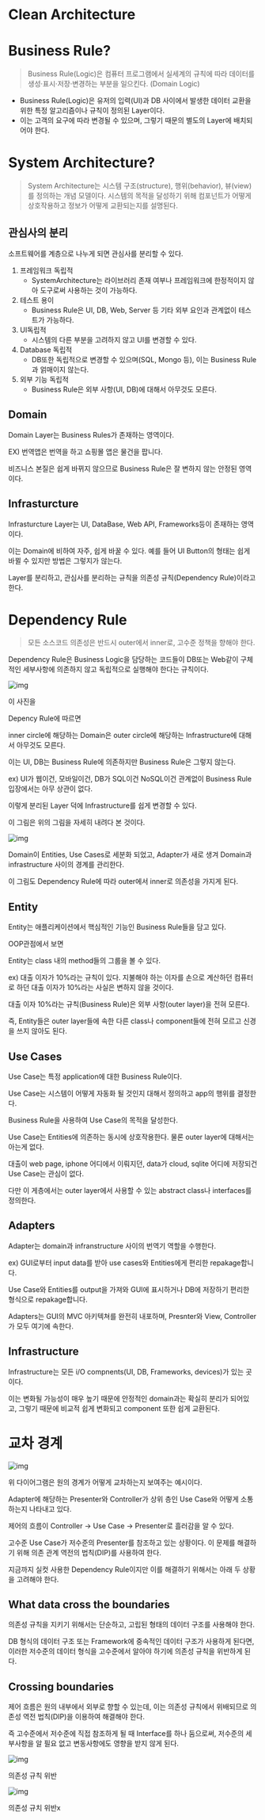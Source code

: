 # Clean Architecture



# Business Rule?

> Business Rule(Logic)은 컴퓨터 프로그램에서 실세계의 규칙에 따라 데이터를 생성·표시·저장·변경하는 부분을 일으킨다. (Domain Logic)

- Business Rule(Logic)은 유저의 입력(UI)과 DB 사이에서 발생한 데이터 교환을 위한 특정 알고리즘이나 규칙이 정의된 Layer이다.
- 이는 고객의 요구에 따라 변경될 수 있으며, 그렇기 때문의 별도의 Layer에 배치되어야 한다.



# System Architecture?

> System Architecture는 시스템 구조(structure), 행위(behavior), 뷰(view)를 정의하는 개념 모델이다. 시스템의 목적을 달성하기 위해 컴포넌트가 어떻게 상호작용하고 정보가 어떻게 교환되는지를 설명된다.





## 관심사의 분리

소프트웨어를 계층으로 나누게 되면 관심사를 분리할 수 있다.

1. 프레임워크 독립적
   - SystemArchitecture는 라이브러리 존재 여부나 프레임워크에 한정적이지 않아 도구로써 사용하는 것이 가능하다.
2. 테스트 용이
   - Business Rule은 UI, DB, Web, Server 등 기타 외부 요인과 관계없이 테스트가 가능하다.
3. UI독립적
   - 시스템의 다른 부분을 고려하지 않고 UI를 변경할 수 있다.
4. Database 독립적
   - DB또한 독립적으로 변경할 수 있으며(SQL, Mongo 등), 이는 Business Rule과 얽매이지 않는다.
5. 외부 기능 독립적
   - Business Rule은 외부 사항(UI, DB)에 대해서 아무것도 모른다.



## Domain

Domain Layer는 Business Rules가 존재하는 영역이다.

EX) 번역앱은 번역을 하고 쇼핑몰 앱은 물건을 팝니다.

비즈니스 본질은 쉽게 바뀌지 않으므로 Business Rule은 잘 변하지 않는 안정된 영역이다.





## Infrasturcture

Infrasturcture Layer는 UI, DataBase, Web API, Frameworks등이 존재하는 영역이다.

이는 Domain에 비하여 자주, 쉽게 바꿀 수 있다. 예를 들어 UI Button의 형태는 쉽게 바뀔 수 있지만 방법은 그렇지가 않는다.

Layer를 분리하고, 관심사를 분리하는 규칙을 의존성 규칙(Dependency Rule)이라고 한다.





# Dependency Rule

> 모든 소스코드 의존성은 반드시 outer에서 inner로, 고수준 정책을 향해야 한다.

Dependency Rule은 Business Logic을 담당하는 코드들이 DB또는 Web같이 구체적인 세부사항에 의존하지 않고 독립적으로 실행해야 한다는 규칙이다.

![img](https://s3.us-west-2.amazonaws.com/secure.notion-static.com/5bd3a91b-c73e-4c94-ac73-7c949154c71f/Untitled.png?X-Amz-Algorithm=AWS4-HMAC-SHA256&X-Amz-Content-Sha256=UNSIGNED-PAYLOAD&X-Amz-Credential=AKIAT73L2G45EIPT3X45%2F20220426%2Fus-west-2%2Fs3%2Faws4_request&X-Amz-Date=20220426T065648Z&X-Amz-Expires=86400&X-Amz-Signature=6ddd7d886ba079998e291acfd0ea6d846a865988325d285ec6cf95199566700f&X-Amz-SignedHeaders=host&response-content-disposition=filename%20%3D%22Untitled.png%22&x-id=GetObject)

이 사진을

Depency Rule에 따르면

inner circle에 해당하는 Domain은 outer circle에 해당하는 Infrastructure에 대해서 아무것도 모른다.

이는 UI, DB는 Business Rule에 의존하지만 Business Rule은 그렇지 않는다.

ex) UI가 웹이건, 모바일이건,  DB가 SQL이건 NoSQL이건 관계없이 Business Rule 입장에서는 아무 상관이 없다.

이렇게 분리된 Layer 덕에 Infrastructure를 쉽게 변경할 수 있다.

이 그림은 위의 그림을 자세히 내려다 본 것이다.

![img](https://s3.us-west-2.amazonaws.com/secure.notion-static.com/77bf691f-1b24-4ae2-9305-5f41f1170864/Untitled.png?X-Amz-Algorithm=AWS4-HMAC-SHA256&X-Amz-Content-Sha256=UNSIGNED-PAYLOAD&X-Amz-Credential=AKIAT73L2G45EIPT3X45%2F20220426%2Fus-west-2%2Fs3%2Faws4_request&X-Amz-Date=20220426T065618Z&X-Amz-Expires=86400&X-Amz-Signature=48fd37b7eefcdc4785ae30175e297663902cdda77a8bf97a4cb2c4bd0513beca&X-Amz-SignedHeaders=host&response-content-disposition=filename%20%3D%22Untitled.png%22&x-id=GetObject)



Domain이 Entities, Use Cases로 세분화 되었고, Adapter가 새로 생겨 Domain과 infrastructure 사이의 경계를 관리한다.

이 그림도 Dependency Rule에 따라 outer에서 inner로 의존성을 가지게 된다.





## Entity

Entity는 애플리케이션에서 핵심적인 기능인 Business Rule들을 담고 있다.

OOP관점에서 보면

Entity는 class 내의 method들의 그룹을 볼 수 있다.

ex) 대출 이자가 10%라는 규칙이 있다. 지불해야 하는 이자를 손으로 계산하던 컴퓨터로 하던 대출 이자가 10%라는 사실은 변하지 않을 것이다.

대출 이자 10%라는 규칙(Business Rule)은 외부 사항(outer layer)을 전혀 모른다.

즉, Entity들은 outer layer들에 속한 다른 class나 component들에 전혀 모르고 신경을 쓰지 않아도 된다.





## Use Cases

Use Case는 특정 application에 대한 Business Rule이다.

Use Case는 시스템이 어떻게 자동화 될 것인지 대해서 정의하고 app의 행위를 결정한다.

Business Rule을 사용하여 Use Case의 목적을 달성한다.

Use Case는 Entities에 의존하는 동시에 상호작용한다. 물론 outer layer에 대해서는 아는게 없다.

대출이 web page, iphone 어디에서 이뤄지던, data가 cloud, sqlite 어디에 저장되건 Use Case는 관심이 없다.

다만 이 게층에서는 outer layer에서 사용할 수 있는 abstract class나 interfaces를 정의한다.





## Adapters

Adapter는 domain과 infranstructure 사이의 번역기 역할을 수행한다.

ex) GUI로부터 input data를 받아 use cases와 Entities에게 편리한 repakage합니다.

Use Case와 Entities를 output을 가져와 GUI에 표시하거나 DB에 저장하기 편리한 형식으로 repakage합니다.

Adapters는 GUI의 MVC 아키텍쳐를 완전히 내포하며, Presnter와 View, Controller가 모두 여기에 속한다.





## Infrastructure

Infrastructure는 모든 i/O compnents(UI, DB, Frameworks, devices)가 있는 곳이다.

이는 변화될 가능성이 매우 높기 때문에 안정적인 domain과는 확실히 분리가 되어있고, 그렇기 때문에 비교적 쉽게 변화되고 component 또한 쉽게 교환된다.





# 교차 경계

![img](https://s3.us-west-2.amazonaws.com/secure.notion-static.com/9c15b209-4e57-4c1b-a9eb-43a01fd6b1d8/Untitled.png?X-Amz-Algorithm=AWS4-HMAC-SHA256&X-Amz-Content-Sha256=UNSIGNED-PAYLOAD&X-Amz-Credential=AKIAT73L2G45EIPT3X45%2F20220426%2Fus-west-2%2Fs3%2Faws4_request&X-Amz-Date=20220426T065550Z&X-Amz-Expires=86400&X-Amz-Signature=37faac78da6c5d457b4cd481ca2538da0ba9be6f3e3931268ee59091b5f63a72&X-Amz-SignedHeaders=host&response-content-disposition=filename%20%3D%22Untitled.png%22&x-id=GetObject)

위 다이어그램은 원의 경계가 어떻게 교차하는지 보여주는 예시이다.

Adapter에 해당하는 Presenter와 Controller가 상위 층인 Use Case와 어떻게 소통하는지 나타내고 있다.

제어의 흐름이 Controller → Use Case → Presenter로 흘러감을 알 수 있다.

고수준 Use Case가 저수준의 Presenter를 참조하고 있는 상황이다. 이 문제를 해결하기 위해 의존 관계 역전의 법칙(DIP)를 사용하여 한다.

지금까지 실컷 사용한 Dependency Rule이지만 이를 해결하기 위해서는 아래 두 상황을 고려해야 한다.





## What data cross the boundaries

의존성 규칙을 지키기 위해서는 단순하고, 고립된 형태의 데이터 구조를 사용해야 한다.

DB 형식의 데이터 구조 또는 Framework에 중속적인 데이터 구조가 사용하게 된다면, 이러한 저수준의 데이터 형식을 고수준에서 알아야 하기에 의존성 규칙을 위반하게 된다.





## Crossing boundaries

제어 흐름은 원의 내부에서 외부로 향할 수 있는데, 이는 의존성 규칙에서 위배되므로 의존성 역전 법칙(DIP)을 이용하여 해결해야 한다.



즉 고수준에서 저수준에 직접 참조하게 될 때 Interface를 하나 둠으로써, 저수준의 세부사항을 알 필요 없고 변동사항에도 영향을 받지 않게 된다.

![img](https://s3.us-west-2.amazonaws.com/secure.notion-static.com/2dd8dfa1-d9b7-4e02-a800-68535ee57507/Untitled.png?X-Amz-Algorithm=AWS4-HMAC-SHA256&X-Amz-Content-Sha256=UNSIGNED-PAYLOAD&X-Amz-Credential=AKIAT73L2G45EIPT3X45%2F20220426%2Fus-west-2%2Fs3%2Faws4_request&X-Amz-Date=20220426T065525Z&X-Amz-Expires=86400&X-Amz-Signature=4c7b08b5e50988f46b21b72ac3c556a048878c8ce33a3f9950d13ff4658d3021&X-Amz-SignedHeaders=host&response-content-disposition=filename%20%3D%22Untitled.png%22&x-id=GetObject)

의존성 규칙 위반

![img](https://s3.us-west-2.amazonaws.com/secure.notion-static.com/4c3f585e-120e-41ea-8a92-7ef9d01f3c51/Untitled.png?X-Amz-Algorithm=AWS4-HMAC-SHA256&X-Amz-Content-Sha256=UNSIGNED-PAYLOAD&X-Amz-Credential=AKIAT73L2G45EIPT3X45%2F20220426%2Fus-west-2%2Fs3%2Faws4_request&X-Amz-Date=20220426T065458Z&X-Amz-Expires=86400&X-Amz-Signature=87b7d8f77f47423dbedbaa74be42a345fb6dd58be058ea898b62b28c7994882e&X-Amz-SignedHeaders=host&response-content-disposition=filename%20%3D%22Untitled.png%22&x-id=GetObject)

의존성 규치 위반x